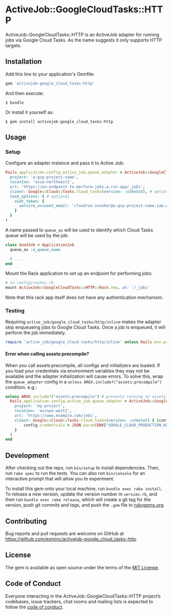 # ActiveJob::GoogleCloudTasks::HTTP

ActiveJob::GoogleCloudTasks::HTTP is an ActiveJob adapter for running jobs via Google Cloud Tasks. As the name suggests it only supports HTTP targets.

## Installation

Add this line to your application's Gemfile:

```ruby
gem 'activejob-google_cloud_tasks-http'
```

And then execute:

    $ bundle

Or install it yourself as:

    $ gem install activejob-google_cloud_tasks-http

## Usage

### Setup

Configure an adapter instance and pass it to Active Job:

```ruby
Rails.application.config.active_job.queue_adapter = ActiveJob::GoogleCloudTasks::HTTP::Adapter.new(
  project: 'a-gcp-project-name',
  location: 'asia-northeast1',
  url: 'https://an-endpoint-to-perform-jobs.a.run.app/_jobs',
  client: Google::Cloud::Tasks.cloud_tasks(version: :v2beta3), # optional
  task_options: { # optional
    oidc_token: {
      service_account_email: 'cloudrun-invoker@a-gcp-project-name.iam.gserviceaccount.com'
    }
  }
)
```

A name passed to `queue_as` will be used to identify which Cloud Tasks queue will be used by the job:

```ruby
class GoodJob < ApplicationJob
  queue_as :a_queue_name

  # ...
end
```

Mount the Rack application to set up an endpoint for performing jobs:

```ruby
# in config/routes.rb
mount ActiveJob::GoogleCloudTasks::HTTP::Rack.new, at: '/_jobs'
```

Note that this rack app itself does not have any authentication mechanism.

### Testing

Requiring `active_job/google_cloud_tasks/http/inline` makes the adapter skip enqueueing jobs to Google Cloud Tasks. Once a job is enqueued, it will perform the job immediately.

```ruby
require 'active_job/google_cloud_tasks/http/inline' unless Rails.env.production?
```

#### Error when calling assets:precompile?

When you call assets:precompile, all configs and initializers are loaded. If you load your credentials via environment variables they may not be available and the adapter initialization will cause errors. To solve this, wrap the `queue_adapter` config in a `unless ARGV.include?("assets:precompile")` condition. e.g.:

```ruby
unless ARGV.include?("assets:precompile") # prevents running on assets:precompile
  Rails.application.config.active_job.queue_adapter = ActiveJob::GoogleCloudTasks::HTTP::Adapter.new(
    project: 'my-project',
    location: 'europe-west2',
    url: 'https://www.example.com/jobs',
    client: Google::Cloud::Tasks.cloud_tasks(version: :v2beta3) { |config|
        config.credentials = JSON.parse(ENV["GOOGLE_CLOUD_PRODUCTION_KEYFILE"]) # this will cause an error if the environment variable does not exist
    }
  )
end
```

## Development

After checking out the repo, run `bin/setup` to install dependencies. Then, run `rake spec` to run the tests. You can also run `bin/console` for an interactive prompt that will allow you to experiment.

To install this gem onto your local machine, run `bundle exec rake install`. To release a new version, update the version number in `version.rb`, and then run `bundle exec rake release`, which will create a git tag for the version, push git commits and tags, and push the `.gem` file to [rubygems.org](https://rubygems.org).

## Contributing

Bug reports and pull requests are welcome on GitHub at https://github.com/esminc/activejob-google_cloud_tasks-http.

## License

The gem is available as open source under the terms of the [MIT License](https://opensource.org/licenses/MIT).

## Code of Conduct

Everyone interacting in the ActiveJob::GoogleCloudTasks::HTTP project’s codebases, issue trackers, chat rooms and mailing lists is expected to follow the [code of conduct](https://github.com/esminc/activejob-google_cloud_tasks-http/blob/master/CODE_OF_CONDUCT.md).
